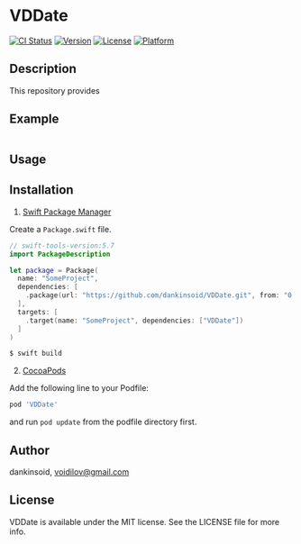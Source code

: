 # VDDate

[![CI Status](https://img.shields.io/travis/dankinsoid/VDDate.svg?style=flat)](https://travis-ci.org/dankinsoid/VDDate)
[![Version](https://img.shields.io/cocoapods/v/VDDate.svg?style=flat)](https://cocoapods.org/pods/VDDate)
[![License](https://img.shields.io/cocoapods/l/VDDate.svg?style=flat)](https://cocoapods.org/pods/VDDate)
[![Platform](https://img.shields.io/cocoapods/p/VDDate.svg?style=flat)](https://cocoapods.org/pods/VDDate)


## Description
This repository provides

## Example

```swift

```
## Usage

 
## Installation

1. [Swift Package Manager](https://github.com/apple/swift-package-manager)

Create a `Package.swift` file.
```swift
// swift-tools-version:5.7
import PackageDescription

let package = Package(
  name: "SomeProject",
  dependencies: [
    .package(url: "https://github.com/dankinsoid/VDDate.git", from: "0.4.0")
  ],
  targets: [
    .target(name: "SomeProject", dependencies: ["VDDate"])
  ]
)
```
```ruby
$ swift build
```

2.  [CocoaPods](https://cocoapods.org)

Add the following line to your Podfile:
```ruby
pod 'VDDate'
```
and run `pod update` from the podfile directory first.

## Author

dankinsoid, voidilov@gmail.com

## License

VDDate is available under the MIT license. See the LICENSE file for more info.
